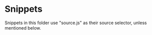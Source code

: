 # Snippets

Snippets in this folder use "source.js" as their source selector, unless mentioned below.
